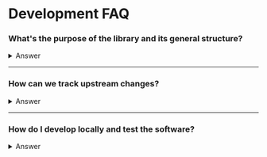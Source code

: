 # Development FAQ

### **What's the purpose of the library and its general structure?**

<details>
  <summary>Answer</summary>
  
The library generates Go data structures from a JSONSchema to parse the `furyctl.yaml` file, including support for both Unmarshal and Marshal in Go, fully compatible with the standard library. The library was forked by Claudio Beatrice, who took over the original repository. To keep the library available, it was decided to fork it internally.

#### Simple example

Taking this schema as an example:

```json
{
  "$schema": "http://json-schema.org/draft-07/schema#",
  "type": "object",
  "properties": {
    "name": {
      "type": "string"
    },
    "age": {
      "type": "integer"
    }
  },
  "required": ["name", "age"]
}
```

The output you get is:

```go
// Code generated by github.com/sighupio/go-jsonschema, DO NOT EDIT.

package public

import "encoding/json"
import "fmt"

type ExampleSchema struct {
	// Age corresponds to the JSON schema field "age".
	Age int `json:"age" yaml:"age" mapstructure:"age"`

	// Name corresponds to the JSON schema field "name".
	Name string `json:"name" yaml:"name" mapstructure:"name"`
}

// UnmarshalJSON implements json.Unmarshaler.
func (j *ExampleSchema) UnmarshalJSON(b []byte) error {
	var raw map[string]interface{}
	if err := json.Unmarshal(b, &raw); err != nil {
		return err
	}
	if v, ok := raw["age"]; !ok || v == nil {
		return fmt.Errorf("field age in ExampleSchema: required")
	}
	if v, ok := raw["name"]; !ok || v == nil {
		return fmt.Errorf("field name in ExampleSchema: required")
	}
	type Plain ExampleSchema
	var plain Plain
	if err := json.Unmarshal(b, &plain); err != nil {
		return err
	}
	*j = ExampleSchema(plain)
	return nil
}

```

</details>

---

### **How can we track upstream changes?**

<details>
  <summary>Answer</summary>
  
Perform upstream merges, fix any conflicts, and repeat.

The upstream repository it's https://github.com/omissis/go-jsonschema, actively mantained by the developer.

Please note that we have renamed the go module to `github.com/sighupio/go-jsonschema` and made some modifications to `pkg/types/date.go` to support `UnmarshalYAML` on furyctl so the merge from the upstram will have conflicts.

</details>

---

### **How do I develop locally and test the software?**

<details>
  <summary>Answer</summary>
  
The project is developed using the standard Go tools, and testing is done using a test JSONSchema.

For example you can use vscode by configuring it to debug Go code or you can simple compile the project with `go build .` and test the executable directly.

</details>
